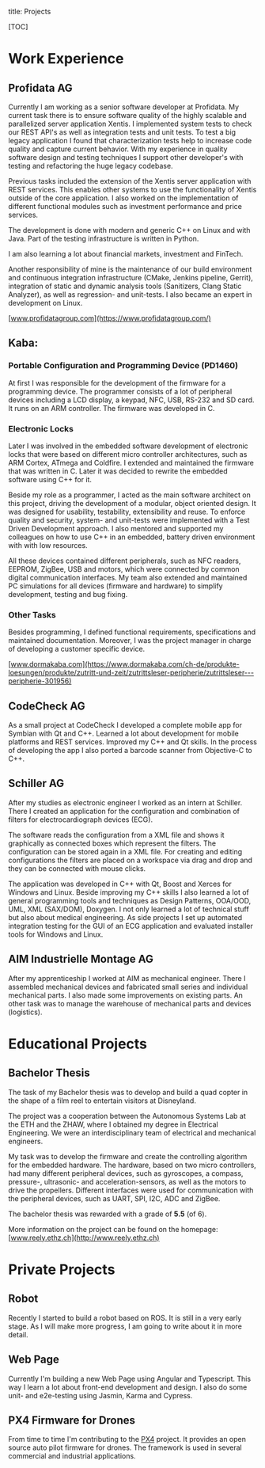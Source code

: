 title: Projects

[TOC]


# Work Experience


## Profidata AG


Currently I am working as a senior software developer at Profidata. My current task there is to ensure software quality of the highly scalable and parallelized server application Xentis. 
I implemented system tests to check our REST API's as well as integration tests and unit tests. To test a big legacy application I found that characterization tests help to increase code quality and capture current behavior. With my experience in quality
software design and testing techniques I support other developer's with testing and refactoring the huge legacy codebase.

Previous tasks included the extension of the Xentis server application with REST services. This enables other systems to
use the functionality of Xentis outside of the core application.
I also worked on the implementation of different functional modules such as investment performance and price services. 

The development is done with modern and generic C++ on Linux and with Java. Part of the testing infrastructure is written in Python.

I am also learning a lot about financial markets, investment and FinTech.

Another responsibility of mine is the maintenance of our build environment and continuous integration infrastructure (CMake, Jenkins pipeline, Gerrit), integration of static and dynamic analysis tools (Sanitizers, Clang Static Analyzer), as well as regression- and unit-tests. I also became an expert in development on Linux.

[www.profidatagroup.com](https://www.profidatagroup.com/)

## Kaba:

### Portable Configuration and Programming Device (PD1460)
At first I was responsible for the development of the firmware for a programming device. The programmer consists of a lot of peripheral devices including a LCD display, a keypad, NFC, USB, RS-232 and SD card. It runs on an ARM controller. The firmware was developed in C.

### Electronic Locks

Later I was involved in the embedded software development of electronic locks that were based on different micro controller architectures, such as ARM Cortex, ATmega and Coldfire. I extended and maintained the firmware that was written in C. Later it was decided to rewrite the embedded software using C++ for it.

Beside my role as a programmer, I acted as the main software architect on this project, driving the development of a modular, object oriented design. It was designed for usability, testability, extensibility and reuse. To enforce quality and security, system- and unit-tests were implemented with a Test Driven Development approach. I also mentored and supported my colleagues on how to use C++ in an embedded, battery driven environment with with low resources.

All these devices contained different peripherals, such as NFC readers, EEPROM, ZigBee, USB and motors, which were connected by common digital communication interfaces. My team also extended and maintained PC simulations for all devices (firmware and hardware) to simplify development, testing and bug fixing.

### Other Tasks
Besides programming, I defined functional requirements, specifications and maintained documentation. Moreover, I was the project manager in charge of developing a customer specific device.


[www.dormakaba.com](https://www.dormakaba.com/ch-de/produkte-loesungen/produkte/zutritt-und-zeit/zutrittsleser-peripherie/zutrittsleser---peripherie-301956)


## CodeCheck AG
As a small project at CodeCheck I developed a
complete mobile app for Symbian with Qt and C++. Learned a lot about development for mobile platforms and REST services. Improved my C++ and Qt skills. In the process of developing the app I also ported a barcode scanner from Objective-C to C++.


## Schiller AG
After my studies as electronic engineer I worked as an intern at Schiller.
There I created an application for the configuration and combination of filters for electrocardiograph devices (ECG). 

The software reads the configuration from a XML file and shows it graphically as connected boxes which represent the filters. The configuration can be stored again in a XML file. For creating and editing configurations the filters are placed on a workspace via drag and drop and they can be connected with mouse clicks.

The application was developed in C++ with Qt, Boost and Xerces for Windows and Linux.
Beside improving my C++ skills I also learned a lot of general programming tools and techniques as Design Patterns, OOA/OOD, UML, XML (SAX/DOM), Doxygen.
I not only learned a lot of technical stuff but also about medical engineering.
As side projects I set up automated integration testing for the GUI of an ECG application and evaluated installer tools for Windows and Linux.


## AIM Industrielle Montage AG

After my apprenticeship I worked at AIM as mechanical engineer.
There I assembled mechanical devices and fabricated small series and individual mechanical parts. I also made some improvements on existing parts.
An other task was to manage the warehouse of mechanical parts and devices (logistics).


# Educational Projects

## Bachelor Thesis

The task of my Bachelor thesis was to develop and build a quad copter in the shape of a film reel to entertain visitors at Disneyland.

The project was a cooperation between the Autonomous Systems Lab at the ETH and the ZHAW, where I obtained my degree in Electrical Engineering.
We were an interdisciplinary team of electrical and mechanical engineers.

My task was to develop the firmware and create the controlling algorithm for the embedded hardware. The hardware, based on two micro controllers, had many different peripheral devices, such as gyroscopes, a compass, pressure-, ultrasonic- and acceleration-sensors, as well as the motors to drive the propellers. Different interfaces were used for communication with the peripheral devices, such as UART, SPI, I2C, ADC and ZigBee.

The bachelor thesis was rewarded with a grade of **5.5** (of 6).

More information on the project can be found on the homepage: [www.reely.ethz.ch](http://www.reely.ethz.ch)


# Private Projects

## Robot

Recently I started to build a robot based on ROS. It is still in a very early stage. As I will make more progress, I am going to write about it in more detail.

## Web Page

Currently I'm building a new Web Page using Angular and Typescript. This way I learn a lot
about front-end development and design. I also do some unit- and e2e-testing using Jasmin,
Karma and Cypress.


## PX4 Firmware for Drones

From time to time I'm contributing to the [PX4](https://px4.io/) project. It provides an open source auto pilot firmware for drones. The framework is used in several
commercial and industrial applications.
